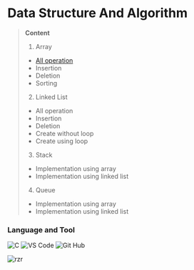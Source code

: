 # **Data Structure And Algorithm**

> **Content**
>
> 1.  Array
>
> - [All operation](https://github.com/ravindusenavirathna/Data-Structure-And-Algorithm/blob/master/Arrray/array.C)
> - Insertion
> - Deletion
> - Sorting
>
> 2.  Linked List
>
> - All operation
> - Insertion
> - Deletion
> - Create without loop
> - Create using loop
>
> 3.  Stack
>
> - Implementation using array
> - Implementation using linked list
>
> 4.  Queue
>
> - Implementation using array
> - Implementation using linked list

### Language and Tool

![C](https://skills.thijs.gg/icons?i=c) ![VS Code](https://skills.thijs.gg/icons?i=vscode) ![Git Hub](https://skills.thijs.gg/icons?i=github)

![rzr](https://img.shields.io/badge/%C2%A9%E5%B0%BA%E4%B9%99%E5%B0%BA-2023-brightgreen)
